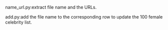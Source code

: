 name_url.py:extract file name and the URLs.

add.py:add the file name to the corresponding row to update the 100 female celebrity list.


